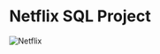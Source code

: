 # Netflix SQL Project
![Netflix]([https://github.com/Akmr99/Netflix_SQL_Project/blob/main/Netflix-logo.png?raw=true](https://github.com/Akmr99/Netflix_SQL_Project/blob/main/Netflix_2015_logo.svg.png?raw=true))
